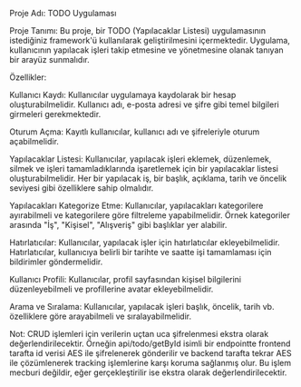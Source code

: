 Proje Adı: TODO Uygulaması

Proje Tanımı:
Bu proje, bir TODO (Yapılacaklar Listesi) uygulamasının istediğiniz framework'ü kullanılarak geliştirilmesini içermektedir. Uygulama, kullanıcının yapılacak işleri takip etmesine ve yönetmesine olanak tanıyan bir arayüz sunmalıdır.

Özellikler:

Kullanıcı Kaydı: Kullanıcılar uygulamaya kaydolarak bir hesap oluşturabilmelidir. Kullanıcı adı, e-posta adresi ve şifre gibi temel bilgileri girmeleri gerekmektedir.

Oturum Açma: Kayıtlı kullanıcılar, kullanıcı adı ve şifreleriyle oturum açabilmelidir.

Yapılacaklar Listesi: Kullanıcılar, yapılacak işleri eklemek, düzenlemek, silmek ve işleri tamamladıklarında işaretlemek için bir yapılacaklar listesi oluşturabilmelidir. Her bir yapılacak iş, bir başlık, açıklama, tarih ve öncelik seviyesi gibi özelliklere sahip olmalıdır.

Yapılacakları Kategorize Etme: Kullanıcılar, yapılacakları kategorilere ayırabilmeli ve kategorilere göre filtreleme yapabilmelidir. Örnek kategoriler arasında "İş", "Kişisel", "Alışveriş" gibi başlıklar yer alabilir.

Hatırlatıcılar: Kullanıcılar, yapılacak işler için hatırlatıcılar ekleyebilmelidir. Hatırlatıcılar, kullanıcıya belirli bir tarihte ve saatte işi tamamlaması için bildirimler göndermelidir.

Kullanıcı Profili: Kullanıcılar, profil sayfasından kişisel bilgilerini düzenleyebilmeli ve profillerine avatar ekleyebilmelidir.

Arama ve Sıralama: Kullanıcılar, yapılacak işleri başlık, öncelik, tarih vb. özelliklere göre arayabilmeli ve sıralayabilmelidir.

Not: CRUD işlemleri için verilerin uçtan uca şifrelenmesi ekstra olarak değerlendirilecektir. Örneğin api/todo/getById isimli bir endpointte frontend tarafta id verisi AES ile şifrelenerek gönderilir ve backend tarafta tekrar AES ile çözümlenerek tracking işlemlerine karşı koruma sağlanmış olur. Bu işlem mecburi değildir, eğer gerçekleştirilir ise ekstra olarak değerlendirilecektir.